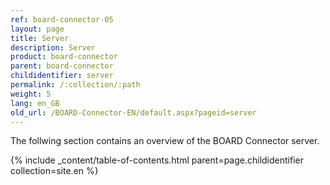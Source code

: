 ```yaml
---
ref: board-connector-05
layout: page
title: Server
description: Server
product: board-connector
parent: board-connector
childidentifier: server
permalink: /:collection/:path
weight: 5
lang: en_GB
old_url: /BOARD-Connector-EN/default.aspx?pageid=server
---
```


The follwing section contains an overview of the BOARD Connector server.

{% include _content/table-of-contents.html parent=page.childidentifier collection=site.en %}
